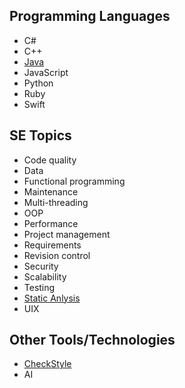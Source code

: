 ## Programming Languages

* C#
* C++
* [Java](java/Java.md)
* JavaScript
* Python
* Ruby
* Swift

## SE Topics

* Code quality
* Data
* Functional programming
* Maintenance
* Multi-threading
* OOP
* Performance
* Project management
* Requirements
* Revision control
* Security
* Scalability
* Testing
* [Static Anlysis](staticAnalysis/intro.md)
* UIX

## Other Tools/Technologies

* [CheckStyle](staticAnalysis/checkStyle.md)
* AI